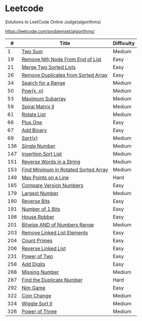 # Leetcode

Solutions to LeetCode Online Judge(algorithms)

https://leetcode.com/problemset/algorithms/

|#|Title|Difficulty|
|---|-----|----------|
|1|[Two Sum](./src/idv/hank/leetcode/TwoSum.java)|Medium|
|19|[Remove Nth Node From End of List](./src/idv/hank/leetcode/RemoveNthNodeFromEndOfList.java)|Easy|
|21|[Merge Two Sorted Lists](./src/idv/hank/leetcode/MergeTwoSortedLists.java)|Easy|
|26|[Remove Duplicates from Sorted Array](./src/idv/hank/leetcode/RemoveDuplicatesFromSortedArray.java)|Easy|
|34|[Search for a Range](./src/idv/hank/leetcode/SearchForARange.java)|Medium|
|50|[Pow(x, n)](./src/idv/hank/leetcode/PowXN.java)|Medium|
|53|[Maximum Subarray](./src/idv/hank/leetcode/MaximumSubarray.java)|Medium|
|59|[Spiral Matrix II](./src/idv/hank/leetcode/SpiralMatrixII.java)|Medium|
|61|[Rotate List](./src/idv/hank/leetcode/RotateList.java)|Medium|
|66|[Plus One](./src/idv/hank/leetcode/PlusOne.java)|Easy|
|67|[Add Binary](./src/idv/hank/leetcode/AddBinary.java)|Easy|
|69|[Sqrt(x)](./src/idv/hank/leetcode/SqrtRoot.java)|Medium|
|136|[Single Number](./src/idv/hank/leetcode/SingleNumber.java)|Medium|
|147|[Insertion Sort List](./src/idv/hank/leetcode/InsertionSortList.java)|Medium|
|151|[Reverse Words in a String](./src/idv/hank/leetcode/ReverseWordsInAString.java)|Medium|
|153|[Find Minimum in Rotated Sorted Array](./src/idv/hank/leetcode/FindMinimumInRotatedSortedArray.java)|Medium|
|149|[Max Points on a Line](./src/idv/hank/leetcode/MaxPointsOnALine.java)|Hard|
|165|[Compare Version Numbers](./src/idv/hank/leetcode/CompareVersionNumbers.java)|Easy|
|179|[Largest Number](./src/idv/hank/leetcode/LargestNumber.java)|Medium|
|190|[Reverse Bits](./src/idv/hank/leetcode/ReverseBits.java)|Easy|
|191|[Number of 1 Bits](./src/idv/hank/leetcode/NumberOf1Bits.java)|Easy|
|198|[House Robber](./src/idv/hank/leetcode/HouseRobber.java)|Easy|
|201|[Bitwise AND of Numbers Range](./src/idv/hank/leetcode/BitwiseAndOfNumbersRange.java)|Medium|
|203|[Remove Linked List Elements](./src/idv/hank/leetcode/RemoveLinkedListElements.java)|Easy|
|204|[Count Primes](./src/idv/hank/leetcode/CountPrimes.java)|Easy|
|206|[Reverse Linked List](./src/idv/hank/leetcode/ReverseLinkedList.java)|Easy|
|231|[Power of Two](./src/idv/hank/leetcode/PowerOfTwo.java)|Easy|
|258|[Add Digits](./src/idv/hank/leetcode/AddDigits.java)|Easy|
|268|[Missing Number](./src/idv/hank/leetcode/MissingNumber.java)|Medium|
|287|[Find the Duplicate Number](./src/idv/hank/leetcode/FindTheDuplicateNumber.java)|Hard|
|292|[Nim Game](./src/idv/hank/leetcode/NimGame.java)|Easy|
|322|[Coin Change](./src/idv/hank/leetcode/CoinChange.java)|Medium|
|324|[Wiggle Sort II](./src/idv/hank/leetcode/WiggleSortII.java)|Medium|
|326|[Power of Three](./src/idv/hank/leetcode/PowerOfThree.java)|Medium|

